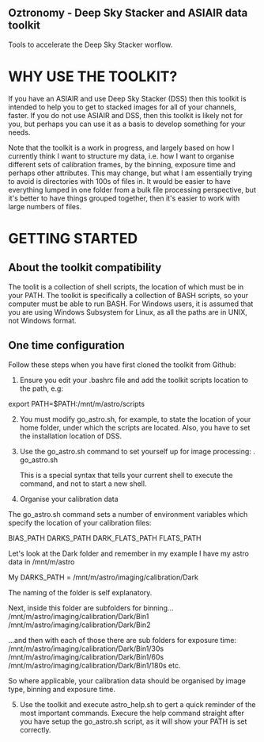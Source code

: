 Oztronomy - Deep Sky Stacker and ASIAIR data toolkit
----------------------------------------------------

Tools to accelerate the Deep Sky Stacker worflow.

# WHY USE THE TOOLKIT?

If you have an ASIAIR and use Deep Sky Stacker (DSS) then this toolkit is intended to help you to get to stacked images for all of your channels, faster.
If you do not use ASIAIR and DSS, then this toolkit is likely not for you, but perhaps you can use it as a basis to develop something for your needs.

Note that the toolkit is a work in progress, and largely based on how I currently think I want to structure my data, i.e. how I want to organise different sets of calibration frames, by the binning, exposure time and perhaps other attributes. This may change, but what I am essentially trying to avoid is directories with 100s of files in. It would be easier to have everything lumped in one folder from a bulk file processing perspective, but it's better to have things grouped together, then it's easier to work with large numbers of files.  

# GETTING STARTED

## About the toolkit compatibility
The toolit is a collection of shell scripts, the location of which must be in your PATH. 
The toolkit is specifically a collection of BASH scripts, so your computer must be able to run BASH.
For Windows users, it is assumed that you are using Windows Subsystem for Linux, as all the paths are in UNIX, not Windows format.

## One time configuration

Follow these steps when you have first cloned the toolkit from Github:

1. Ensure you edit your .bashrc file and add the toolkit scripts location to the path, e.g:

export PATH=$PATH:/mnt/m/astro/scripts

2. You must modify go_astro.sh, for example, to state the location of your home folder, under which the scripts are located. Also, you have to set the installation location of DSS.
   
3. Use the go_astro.sh command to set yourself up for image processing:
    . go_astro.sh

    This is a special syntax that tells your current shell to execute the command, and not to start a new shell.

4. Organise your calibration data

The go_astro.sh command sets a number of environment variables which specify the location of your calibration files:

BIAS_PATH
DARKS_PATH
DARK_FLATS_PATH
FLATS_PATH

Let's look at the Dark folder and remember in my example I have my astro data in /mnt/m/astro

My DARKS_PATH = /mnt/m/astro/imaging/calibration/Dark

The naming of the folder is self explanatory.

Next, inside this folder are subfolders for binning... 
/mnt/m/astro/imaging/calibration/Dark/Bin1
/mnt/m/astro/imaging/calibration/Dark/Bin2

...and then with each of those there are sub folders for exposure time:
/mnt/m/astro/imaging/calibration/Dark/Bin1/30s
/mnt/m/astro/imaging/calibration/Dark/Bin1/60s
/mnt/m/astro/imaging/calibration/Dark/Bin1/180s
etc.

So where applicable, your calibration data should be organised by image type, binning and exposure time.

5. Use the toolkit and execute astro_help.sh to gert a quick reminder of the most important commands. Execure the help command straight after you have setup the go_astro.sh script, as it will show your PATH is set correctly.
